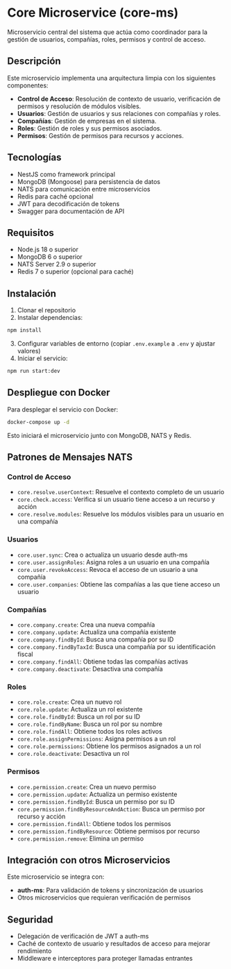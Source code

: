 # Core Microservice (core-ms)

Microservicio central del sistema que actúa como coordinador para la gestión de usuarios, compañías, roles, permisos y control de acceso.

## Descripción

Este microservicio implementa una arquitectura limpia con los siguientes componentes:

- **Control de Acceso**: Resolución de contexto de usuario, verificación de permisos y resolución de módulos visibles.
- **Usuarios**: Gestión de usuarios y sus relaciones con compañías y roles.
- **Compañías**: Gestión de empresas en el sistema.
- **Roles**: Gestión de roles y sus permisos asociados.
- **Permisos**: Gestión de permisos para recursos y acciones.

## Tecnologías

- NestJS como framework principal
- MongoDB (Mongoose) para persistencia de datos
- NATS para comunicación entre microservicios
- Redis para caché opcional
- JWT para decodificación de tokens
- Swagger para documentación de API

## Requisitos

- Node.js 18 o superior
- MongoDB 6 o superior
- NATS Server 2.9 o superior
- Redis 7 o superior (opcional para caché)

## Instalación

1. Clonar el repositorio
2. Instalar dependencias:

```bash
npm install
```

3. Configurar variables de entorno (copiar `.env.example` a `.env` y ajustar valores)
4. Iniciar el servicio:

```bash
npm run start:dev
```

## Despliegue con Docker

Para desplegar el servicio con Docker:

```bash
docker-compose up -d
```

Esto iniciará el microservicio junto con MongoDB, NATS y Redis.

## Patrones de Mensajes NATS

### Control de Acceso

- `core.resolve.userContext`: Resuelve el contexto completo de un usuario
- `core.check.access`: Verifica si un usuario tiene acceso a un recurso y acción
- `core.resolve.modules`: Resuelve los módulos visibles para un usuario en una compañía

### Usuarios

- `core.user.sync`: Crea o actualiza un usuario desde auth-ms
- `core.user.assignRoles`: Asigna roles a un usuario en una compañía
- `core.user.revokeAccess`: Revoca el acceso de un usuario a una compañía
- `core.user.companies`: Obtiene las compañías a las que tiene acceso un usuario

### Compañías

- `core.company.create`: Crea una nueva compañía
- `core.company.update`: Actualiza una compañía existente
- `core.company.findById`: Busca una compañía por su ID
- `core.company.findByTaxId`: Busca una compañía por su identificación fiscal
- `core.company.findAll`: Obtiene todas las compañías activas
- `core.company.deactivate`: Desactiva una compañía

### Roles

- `core.role.create`: Crea un nuevo rol
- `core.role.update`: Actualiza un rol existente
- `core.role.findById`: Busca un rol por su ID
- `core.role.findByName`: Busca un rol por su nombre
- `core.role.findAll`: Obtiene todos los roles activos
- `core.role.assignPermissions`: Asigna permisos a un rol
- `core.role.permissions`: Obtiene los permisos asignados a un rol
- `core.role.deactivate`: Desactiva un rol

### Permisos

- `core.permission.create`: Crea un nuevo permiso
- `core.permission.update`: Actualiza un permiso existente
- `core.permission.findById`: Busca un permiso por su ID
- `core.permission.findByResourceAndAction`: Busca un permiso por recurso y acción
- `core.permission.findAll`: Obtiene todos los permisos
- `core.permission.findByResource`: Obtiene permisos por recurso
- `core.permission.remove`: Elimina un permiso

## Integración con otros Microservicios

Este microservicio se integra con:

- **auth-ms**: Para validación de tokens y sincronización de usuarios
- Otros microservicios que requieran verificación de permisos

## Seguridad

- Delegación de verificación de JWT a auth-ms
- Caché de contexto de usuario y resultados de acceso para mejorar rendimiento
- Middleware e interceptores para proteger llamadas entrantes
